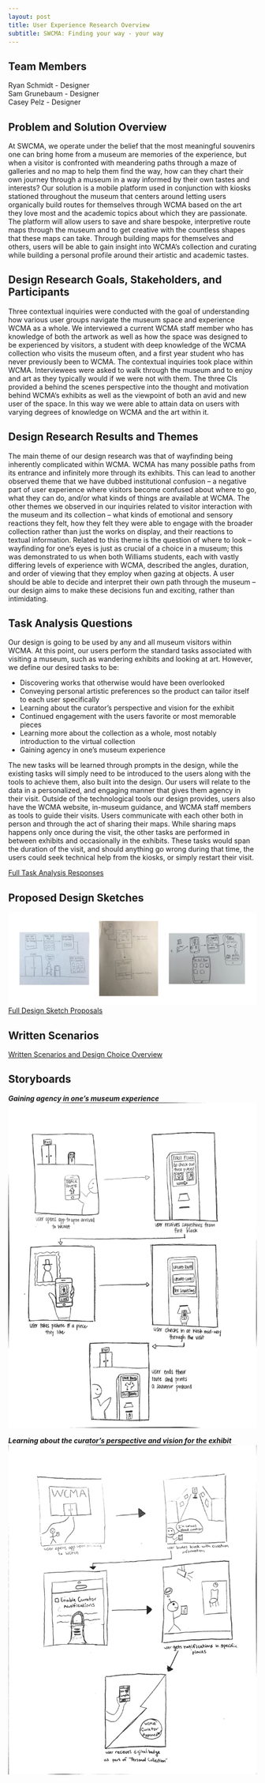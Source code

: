 ```yaml
---
layout: post
title: User Experience Research Overview
subtitle: SWCMA: Finding your way - your way
---
```


## Team Members  
Ryan Schmidt - Designer  
Sam Grunebaum - Designer  
Casey Pelz - Designer

## Problem and Solution Overview  
At SWCMA, we operate under the belief that the most meaningful souvenirs one can bring home from a museum are memories of the experience, but when a visitor is confronted with meandering paths through a maze of galleries and no map to help them find the way, how can they chart their own journey through a museum in a way informed by their own tastes and interests? Our solution is a mobile platform used in conjunction with kiosks stationed throughout the museum that centers around letting users organically build routes for themselves through WCMA based on the art they love most and the academic topics about which they are passionate. The platform will allow users to save and share bespoke, interpretive route maps through the museum and to get creative with the countless shapes that these maps can take. Through building maps for themselves and others, users will be able to gain insight into WCMA’s collection and curating while building a personal profile around their artistic and academic tastes.

## Design Research Goals, Stakeholders, and Participants
Three contextual inquiries were conducted with the goal of understanding how various user groups navigate the museum space and experience WCMA as a whole. We interviewed a current WCMA staff member who has knowledge of both the artwork as well as how the space was designed to be experienced by visitors, a student with deep knowledge of the WCMA collection who visits the museum often, and a first year student who has never previously been to WCMA. The contextual inquiries took place within WCMA.  Interviewees were asked to walk through the museum and to enjoy and art as they typically would if we were not with them. The three CIs provided a behind the scenes perspective into the thought and motivation behind WCMA’s exhibits as well as the viewpoint of both an avid and new user of the space. In this way we were able to attain data on users with varying degrees of knowledge on WCMA and the art within it.

## Design Research Results and Themes
The main theme of our design research was that of wayfinding being inherently complicated within WCMA. WCMA has many possible paths from its entrance and infinitely more through its exhibits. This can lead to another observed theme that we have dubbed institutional confusion – a negative part of user experience where visitors become confused about where to go, what they can do, and/or what kinds of things are available at WCMA.  The other themes we observed in our inquiries related to visitor interaction with the museum and its collection – what kinds of emotional and sensory reactions they felt, how they felt they were able to engage with the broader collection rather than just the works on display, and their reactions to textual information. Related to this theme is the question of where to look – wayfinding for one’s eyes is just as crucial of a choice in a museum; this was demonstrated to us when both Williams students, each with vastly differing levels of experience with WCMA, described the angles, duration, and order of viewing that they employ when gazing at objects.  A user should be able to decide and interpret their own path through the museum – our design aims to make these decisions fun and exciting, rather than intimidating.

## Task Analysis Questions 
Our design is going to be used by any and all museum visitors within WCMA. At this point, our users perform the standard tasks associated with visiting a museum, such as wandering exhibits and looking at art. However, we define our desired tasks to be:  
* Discovering works that otherwise would have been overlooked
* Conveying personal artistic preferences so the product can tailor itself to each user specifically
* Learning about the curator’s perspective and vision for the exhibit
* Continued engagement with the users favorite or most memorable pieces
* Learning more about the collection as a whole, most notably introduction to the virtual collection
* Gaining agency in one’s museum experience  

The new tasks will be learned through prompts in the design, while the existing tasks will simply need to be introduced to the users along with the tools to achieve them, also built into the design. Our users will relate to the data in a personalized, and engaging manner that gives them agency in their visit. Outside of the technological tools our design provides, users also have the WCMA website, in-museum guidance, and WCMA staff members as tools to guide their visits. Users communicate with each other both in person and through the act of sharing their maps. While sharing maps happens only once during the visit, the other tasks are performed in between exhibits and occasionally in the exhibits. These tasks would span the duration of the visit, and should anything go wrong during that time, the users could seek technical help from the kiosks, or simply restart their visit.

[Full Task Analysis Responses](https://cmpelz.github.io/2018-10-04-contextual_inquiry_review/ "Contextual Inquiry Review")

## Proposed Design Sketches  
![Design Sketches](/img/threePics.png)
[Full Design Sketch Proposals](https://cmpelz.github.io/2018-10-15-task_review/ "Task Review")

## Written Scenarios

[Written Scenarios and Design Choice Overview](https://cmpelz.github.io/2018-10-22-project_design/)

## Storyboards

**_Gaining agency in one’s museum experience_**
![Agency](/img/agencyStoryBoard.jpg)

**_Learning about the curator’s perspective and vision for the exhibit_**
![Curator](/img/curatorStoryBoard.jpg)
